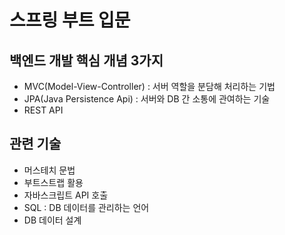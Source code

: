 # 스프링 부트 입문

## 백엔드 개발 핵심 개념 3가지
- MVC(Model-View-Controller) : 서버 역할을 분담해 처리하는 기법
- JPA(Java Persistence Api) : 서버와 DB 간 소통에 관여하는 기술
- REST API

## 관련 기술
- 머스테치 문법
- 부트스트랩 활용
- 자바스크립트 API 호출
- SQL : DB 데이터를 관리하는 언어
- DB 데이터 설계
